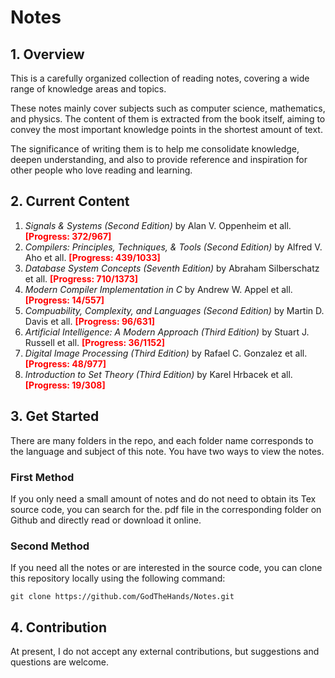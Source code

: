 # Notes

## 1. Overview

This is a carefully organized collection of reading notes, covering a wide range of knowledge areas and topics.

These notes mainly cover subjects such as computer science, mathematics, and physics. The content of them is extracted from the book itself, aiming to convey the most important knowledge points in the shortest amount of text.

The significance of writing them is to help me consolidate knowledge, deepen understanding, and also to provide reference and inspiration for other people who love reading and learning.

## 2. Current Content

1. *Signals & Systems (Second Edition)* by Alan V. Oppenheim et all. **<font color="red">[Progress: 372/967]</font>**
2. *Compilers: Principles, Techniques, & Tools (Second Edition)* by Alfred V. Aho et all. **<font color="red">[Progress: 439/1033]</font>**
3. *Database System Concepts (Seventh Edition)* by Abraham Silberschatz et all. **<font color="red">[Progress: 710/1373]</font>**
4. *Modern Compiler Implementation in C* by Andrew W. Appel et all. **<font color="red">[Progress: 14/557]</font>**
5. *Compuability, Complexity, and Languages (Second Edition)* by Martin D. Davis et all. **<font color="red">[Progress: 96/631]</font>**
6. *Artificial Intelligence: A Modern Approach (Third Edition)* by Stuart J. Russell et all. **<font color="red">[Progress: 36/1152]</font>**
7. *Digital Image Processing (Third Edition)* by Rafael C. Gonzalez et all. **<font color="red">[Progress: 48/977]</font>**
8. *Introduction to Set Theory (Third Edition)* by Karel Hrbacek et all. **<font color="red">[Progress: 19/308]</font>**

## 3. Get Started

There are many folders in the repo, and each folder name corresponds to the language and subject of this note. You have two ways to view the notes.

### First Method

If you only need a small amount of notes and do not need to obtain its Tex source code, you can search for the. pdf file in the corresponding folder on Github and directly read or download it online.

### Second Method

If you need all the notes or are interested in the source code, you can clone this repository locally using the following command:

    git clone https://github.com/GodTheHands/Notes.git

## 4.  Contribution

At present, I do not accept any external contributions, but suggestions and questions are welcome.